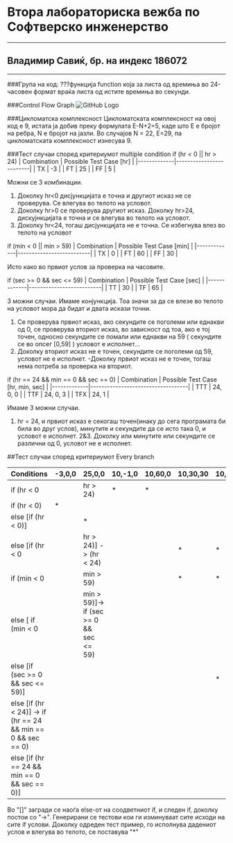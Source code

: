 # Втора лабораториска вежба по Софтверско инженерство
---
## Владимир Савиќ, бр. на индекс 186072
---
###Група на код:
???функција function која за листа од времиња во 24-часовен формат враќа листа од истите времиња во секунди.

###Control Flow Graph
![GitHub Logo](/images/logo.png)

###Цикломатска комплексност
Цикломатската комплексност на овој код е 9, истата ја добив преку формулата E-N+2=5, каде што Е е бројот на ребра, N е бројот на јазли. Во случајов N = 22, E=29, па цикломатската комплексност изнесува 9.

###Тест случаи според критериумот multiple condition
if (hr < 0 || hr > 24)
| Combination | Possible Test Case [hr] |
|-------------|-------------------------|
| TX          | -3                      |
| FT          | 25                      |
| FF          | 5                       |

Можни се 3 комбинации.
1. Доколку hr<0 дисјункцијата е точна и другиот исказ не се проверува. Се влегува во телото на условот.
2. Доколку hr>0 се проверува другиот исказ. Доколку hr>24, дискујнкцијата е точна и се влегува во телото на условот.
3. Доколку hr<24, тогаш дисјункцијата не е точна. Се избегнува влез во телото на условот

if (min < 0 || min > 59)
| Combination | Possible Test Case [min] |
|-------------|--------------------------|
| TX          | 0                        |
| FT          | 60                       |
| FF          | 30                       |

Исто како во првиот услов за проверка на часовите.

if (sec >= 0 && sec <= 59)
| Combination | Possible Test Case [sec] |
|-------------|--------------------------|
| TT          | 30                       |
| ТF          | 65                       |

3 можни случаи. Имаме конјункција. Тоа значи за да се влезе во телото на условот мора да бидат и двата искази точни.
1. Се проверува првиот исказ, ако секундите се поголеми или еднакви од 0, се проверува вториот исказ, во зависност од тоа, ако е тој точен, односно секундите се помали или еднакви на 59 ( секундите се во опсег [0,59] ) условот е исполнет...
2. Доколку вториот исказ не е точен, секундите се поголеми од 59, условот не е исполнет.
-Доколку првиот исказ не е точен, тогаш нема потреба за проверка на вториот.

if (hr == 24 && min == 0 && sec == 0)
| Combination | Possible Test Case [hr, min, sec] |
|-------------|-----------------------------------|
| TTT         | 24, 0, 0                          |
| TTF         | 24, 0, 3                          |
| TFX         | 24, 1                             |

Имаме 3 можни случаи.
1. hr = 24, и првиот исказ е секогаш точен(инаку до сега програмата би била во друг услов), минутите и секундите да се исто така 0, и условот е исполнет.
2&3. Доколку или минутите или секундите се различни од 0, условот не е исполнет.

##Тест случаи според критериумот Every branch

| Conditions                                                   | -3,0,0 | 25,0,0 | 10,-1,0 | 10,60,0 | 10,30,30 | 10,30,70 | 10,30,-5 | 24,0,0 | 24,0,1 | 24,1,0 |
|--------------------------------------------------------------|--------|--------|---------|---------|----------|----------|----------|--------|--------|--------|
| if (hr < 0 || hr > 24)                                       | *      | *      |         |         |          |          |          |        |        |        |
| if (hr < 0)                                                  | *      |        |         |         |          |          |          |        |        |        |
| else [if (hr < 0)]                                           |        | *      |         |         |          |          |          |        |        |        |
| else [if (hr < 0 || hr > 24)] -> (hr < 24)                   |        |        | *       | *       | *        | *        | *        |        |        |        |
|  if (min < 0 || min > 59)                                    |        |        | *       | *       |          |          |          |        |        |        |
| else [ if (min < 0 || min > 59)]-> if (sec >= 0 && sec <= 59)|        |        |         |         | *        |          |          |        |        |        |
| else [if (sec >= 0 && sec <= 59)]                            |        |        |         |         |          | *        | *        |        |        |        |
| else [if (hr < 24)] -> if (hr == 24 && min == 0 && sec == 0) |        |        |         |         |          |          |          | *      |        |        |
| else [if (hr == 24 && min == 0 && sec == 0)]                 |        |        |         |         |          |          |          |        | *      | *      |


Во "[]" загради се наоѓа else-от на соодветниот if, и следен if, доколку постои со "->".
Генерирани се тестови кои ги изминуваат сите исходи на сите if услови.
Доколку одреден тест пример, го исполнува дадениот услов и влегува во телото, се поставува "*"